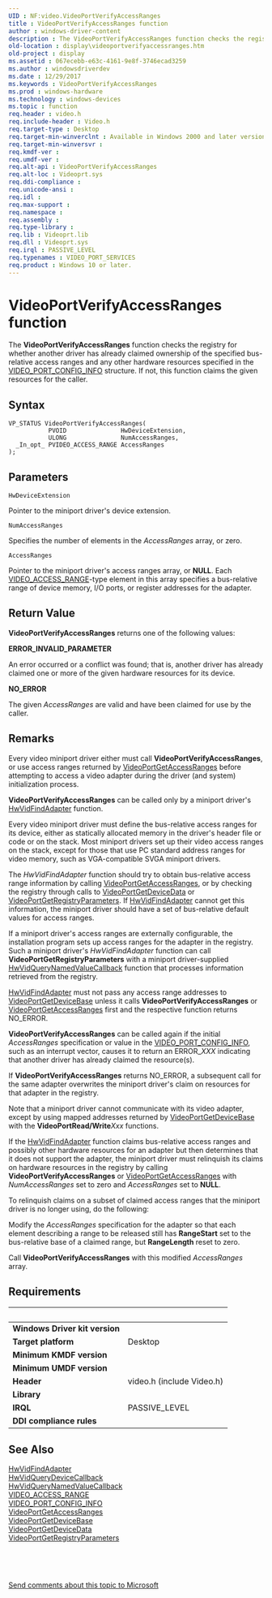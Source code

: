 ```yaml
---
UID : NF:video.VideoPortVerifyAccessRanges
title : VideoPortVerifyAccessRanges function
author : windows-driver-content
description : The VideoPortVerifyAccessRanges function checks the registry for whether another driver has already claimed ownership of the specified bus-relative access ranges and any other hardware resources specified in the VIDEO_PORT_CONFIG_INFO structure.
old-location : display\videoportverifyaccessranges.htm
old-project : display
ms.assetid : 067ecebb-e63c-4161-9e8f-3746ecad3259
ms.author : windowsdriverdev
ms.date : 12/29/2017
ms.keywords : VideoPortVerifyAccessRanges
ms.prod : windows-hardware
ms.technology : windows-devices
ms.topic : function
req.header : video.h
req.include-header : Video.h
req.target-type : Desktop
req.target-min-winverclnt : Available in Windows 2000 and later versions of the Windows operating systems.
req.target-min-winversvr : 
req.kmdf-ver : 
req.umdf-ver : 
req.alt-api : VideoPortVerifyAccessRanges
req.alt-loc : Videoprt.sys
req.ddi-compliance : 
req.unicode-ansi : 
req.idl : 
req.max-support : 
req.namespace : 
req.assembly : 
req.type-library : 
req.lib : Videoprt.lib
req.dll : Videoprt.sys
req.irql : PASSIVE_LEVEL
req.typenames : VIDEO_PORT_SERVICES
req.product : Windows 10 or later.
---
```



# VideoPortVerifyAccessRanges function
The <b>VideoPortVerifyAccessRanges</b> function checks the registry for whether another driver has already claimed ownership of the specified bus-relative access ranges and any other hardware resources specified in the <a href="..\video\ns-video-_video_port_config_info.md">VIDEO_PORT_CONFIG_INFO</a> structure. If not, this function claims the given resources for the caller.

## Syntax

````
VP_STATUS VideoPortVerifyAccessRanges(
           PVOID               HwDeviceExtension,
           ULONG               NumAccessRanges,
  _In_opt_ PVIDEO_ACCESS_RANGE AccessRanges
);
````

## Parameters

`HwDeviceExtension`

Pointer to the miniport driver's device extension.

`NumAccessRanges`

Specifies the number of elements in the <i>AccessRanges</i> array, or zero.

`AccessRanges`

Pointer to the miniport driver's access ranges array, or <b>NULL</b>. Each <a href="..\video\ns-video-_video_access_range.md">VIDEO_ACCESS_RANGE</a>-type element in this array specifies a bus-relative range of device memory, I/O ports, or register addresses for the adapter.


## Return Value

<b>VideoPortVerifyAccessRanges</b> returns one of the following values:
<dl>
<dt><b>ERROR_INVALID_PARAMETER</b></dt>
</dl>An error occurred or a conflict was found; that is, another driver has already claimed one or more of the given hardware resources for its device.
<dl>
<dt><b>NO_ERROR</b></dt>
</dl>The given <i>AccessRanges</i> are valid and have been claimed for use by the caller.

## Remarks

Every video miniport driver either must call <b>VideoPortVerifyAccessRanges</b>, or use access ranges returned by <a href="..\video\nf-video-videoportgetaccessranges.md">VideoPortGetAccessRanges</a> before attempting to access a video adapter during the driver (and system) initialization process.

<b>VideoPortVerifyAccessRanges</b> can be called only by a miniport driver's <a href="..\video\nc-video-pvideo_hw_find_adapter.md">HwVidFindAdapter</a> function.

Every video miniport driver must define the bus-relative access ranges for its device, either as statically allocated memory in the driver's header file or code or on the stack. Most miniport drivers set up their video access ranges on the stack, except for those that use PC standard address ranges for video memory, such as VGA-compatible SVGA miniport drivers.

The <i>HwVidFindAdapter</i> function should try to obtain bus-relative access range information by calling <a href="..\video\nf-video-videoportgetaccessranges.md">VideoPortGetAccessRanges</a>, or by checking the registry through calls to <a href="..\video\nf-video-videoportgetdevicedata.md">VideoPortGetDeviceData</a> or <a href="..\video\nf-video-videoportgetregistryparameters.md">VideoPortGetRegistryParameters</a>. If <a href="..\video\nc-video-pvideo_hw_find_adapter.md">HwVidFindAdapter</a> cannot get this information, the miniport driver should have a set of bus-relative default values for access ranges.

If a miniport driver's access ranges are externally configurable, the installation program sets up access ranges for the adapter in the registry. Such a miniport driver's <i>HwVidFindAdapter</i> function can call <b>VideoPortGetRegistryParameters</b> with a miniport driver-supplied <a href="..\video\nc-video-pminiport_get_registry_routine.md">HwVidQueryNamedValueCallback</a> function that processes information retrieved from the registry.


<a href="..\video\nc-video-pvideo_hw_find_adapter.md">HwVidFindAdapter</a> must not pass any access range addresses to <a href="..\video\nf-video-videoportgetdevicebase.md">VideoPortGetDeviceBase</a> unless it calls <b>VideoPortVerifyAccessRanges</b> or <a href="..\video\nf-video-videoportgetaccessranges.md">VideoPortGetAccessRanges</a> first and the respective function returns NO_ERROR.

<b>VideoPortVerifyAccessRanges</b> can be called again if the initial <i>AccessRanges</i> specification or value in the <a href="..\video\ns-video-_video_port_config_info.md">VIDEO_PORT_CONFIG_INFO</a>, such as an interrupt vector, causes it to return an ERROR_<i>XXX</i> indicating that another driver has already claimed the resource(s).

If <b>VideoPortVerifyAccessRanges</b> returns NO_ERROR, a subsequent call for the same adapter overwrites the miniport driver's claim on resources for that adapter in the registry.

Note that a miniport driver cannot communicate with its video adapter, except by using mapped addresses returned by <a href="..\video\nf-video-videoportgetdevicebase.md">VideoPortGetDeviceBase</a> with the <b>VideoPortRead/Write</b><i>Xxx</i> functions.

If the <a href="..\video\nc-video-pvideo_hw_find_adapter.md">HwVidFindAdapter</a> function claims bus-relative access ranges and possibly other hardware resources for an adapter but then determines that it does not support the adapter, the miniport driver must relinquish its claims on hardware resources in the registry by calling <b>VideoPortVerifyAccessRanges</b> or <a href="..\video\nf-video-videoportgetaccessranges.md">VideoPortGetAccessRanges</a> with <i>NumAccessRanges</i> set to zero and <i>AccessRanges</i> set to <b>NULL</b>.

To relinquish claims on a subset of claimed access ranges that the miniport driver is no longer using, do the following:

Modify the <i>AccessRanges</i> specification for the adapter so that each element describing a range to be released still has <b>RangeStart</b> set to the bus-relative base of a claimed range, but <b>RangeLength</b> reset to zero.

Call <b>VideoPortVerifyAccessRanges</b> with this modified <i>AccessRanges</i> array.

## Requirements
| &nbsp; | &nbsp; |
| ---- |:---- |
| **Windows Driver kit version** |  |
| **Target platform** | Desktop |
| **Minimum KMDF version** |  |
| **Minimum UMDF version** |  |
| **Header** | video.h (include Video.h) |
| **Library** |  |
| **IRQL** | PASSIVE_LEVEL |
| **DDI compliance rules** |  |

## See Also

<dl>
<dt>
<a href="..\video\nc-video-pvideo_hw_find_adapter.md">HwVidFindAdapter</a>
</dt>
<dt>
<a href="..\video\nc-video-pminiport_query_device_routine.md">HwVidQueryDeviceCallback</a>
</dt>
<dt>
<a href="..\video\nc-video-pminiport_get_registry_routine.md">HwVidQueryNamedValueCallback</a>
</dt>
<dt>
<a href="..\video\ns-video-_video_access_range.md">VIDEO_ACCESS_RANGE</a>
</dt>
<dt>
<a href="..\video\ns-video-_video_port_config_info.md">VIDEO_PORT_CONFIG_INFO</a>
</dt>
<dt>
<a href="..\video\nf-video-videoportgetaccessranges.md">VideoPortGetAccessRanges</a>
</dt>
<dt>
<a href="..\video\nf-video-videoportgetdevicebase.md">VideoPortGetDeviceBase</a>
</dt>
<dt>
<a href="..\video\nf-video-videoportgetdevicedata.md">VideoPortGetDeviceData</a>
</dt>
<dt>
<a href="..\video\nf-video-videoportgetregistryparameters.md">VideoPortGetRegistryParameters</a>
</dt>
</dl>
 

 

<a href="mailto:wsddocfb@microsoft.com?subject=Documentation%20feedback [display\display]:%20VideoPortVerifyAccessRanges function%20 RELEASE:%20(12/29/2017)&amp;body=%0A%0APRIVACY STATEMENT%0A%0AWe use your feedback to improve the documentation. We don't use your email address for any other purpose, and we'll remove your email address from our system after the issue that you're reporting is fixed. While we're working to fix this issue, we might send you an email message to ask for more info. Later, we might also send you an email message to let you know that we've addressed your feedback.%0A%0AFor more info about Microsoft's privacy policy, see http://privacy.microsoft.com/en-us/default.aspx." title="Send comments about this topic to Microsoft">Send comments about this topic to Microsoft</a>